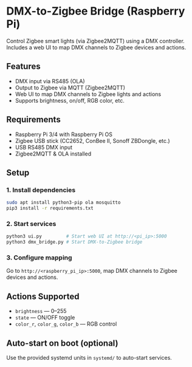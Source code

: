 # DMX-to-Zigbee Bridge (Raspberry Pi)

Control Zigbee smart lights (via Zigbee2MQTT) using a DMX controller. Includes a web UI to map DMX channels to Zigbee devices and actions.

## Features
- DMX input via RS485 (OLA)
- Output to Zigbee via MQTT (Zigbee2MQTT)
- Web UI to map DMX channels to Zigbee lights and actions
- Supports brightness, on/off, RGB color, etc.

## Requirements
- Raspberry Pi 3/4 with Raspberry Pi OS
- Zigbee USB stick (CC2652, ConBee II, Sonoff ZBDongle, etc.)
- USB RS485 DMX input
- Zigbee2MQTT & OLA installed

## Setup

### 1. Install dependencies
```bash
sudo apt install python3-pip ola mosquitto
pip3 install -r requirements.txt
```

### 2. Start services
```bash
python3 ui.py         # Start web UI at http://<pi_ip>:5000
python3 dmx_bridge.py # Start DMX-to-Zigbee bridge
```

### 3. Configure mapping
Go to `http://<raspberry_pi_ip>:5000`, map DMX channels to Zigbee devices and actions.

## Actions Supported
- `brightness` — 0–255
- `state` — ON/OFF toggle
- `color_r`, `color_g`, `color_b` — RGB control

## Auto-start on boot (optional)
Use the provided systemd units in `systemd/` to auto-start services.
